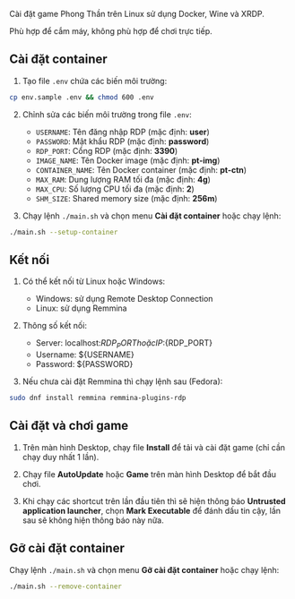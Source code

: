 Cài đặt game Phong Thần trên Linux sử dụng Docker, Wine và XRDP.

Phù hợp để cắm máy, không phù hợp để chơi trực tiếp.

## Cài đặt container

1. Tạo file `.env` chứa các biến môi trường:
```bash
cp env.sample .env && chmod 600 .env
```

2. Chỉnh sửa các biến môi trường trong file `.env`:
    - `USERNAME`: Tên đăng nhập RDP (mặc định: **user**)
    - `PASSWORD`: Mật khẩu RDP (mặc định: **password**)
    - `RDP_PORT`: Cổng RDP (mặc định: **3390**)
    - `IMAGE_NAME`: Tên Docker image (mặc định: **pt-img**)
    - `CONTAINER_NAME`: Tên Docker container (mặc định: **pt-ctn**)
    - `MAX_RAM`: Dung lượng RAM tối đa (mặc định: **4g**)
    - `MAX_CPU`: Số lượng CPU tối đa (mặc định: **2**)
    - `SHM_SIZE`: Shared memory size (mặc định: **256m**)

3. Chạy lệnh `./main.sh` và chọn menu **Cài đặt container** hoặc chạy lệnh:
```bash
./main.sh --setup-container
```

## Kết nối

1. Có thể kết nối từ Linux hoặc Windows:
    - Windows: sử dụng Remote Desktop Connection
    - Linux: sử dụng Remmina

2. Thông số kết nối:
    - Server: localhost:${RDP_PORT} hoặc {IP}:${RDP_PORT}
    - Username: ${USERNAME}
    - Password: ${PASSWORD}

3. Nếu chưa cài đặt Remmina thì chạy lệnh sau (Fedora):
```bash
sudo dnf install remmina remmina-plugins-rdp
```

## Cài đặt và chơi game

1. Trên màn hình Desktop, chạy file **Install** để tải và cài đặt game (chỉ cần chạy duy nhất 1 lần).

2. Chạy file **AutoUpdate** hoặc **Game** trên màn hình Desktop để bắt đầu chơi.

3. Khi chạy các shortcut trên lần đầu tiên thì sẽ hiện thông báo **Untrusted application launcher**, chọn **Mark Executable** để đánh dấu tin cậy, lần sau sẽ không hiện thông báo này nữa.

## Gỡ cài đặt container

Chạy lệnh `./main.sh` và chọn menu **Gỡ cài đặt container** hoặc chạy lệnh:
```bash
./main.sh --remove-container
```
